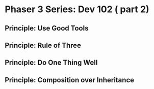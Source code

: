 # Phaser 3 Series: Dev 102 ( part 2)

## Principle: Use Good Tools

## Principle: Rule of Three

## Principle: Do One Thing Well

## Principle: Composition over Inheritance

